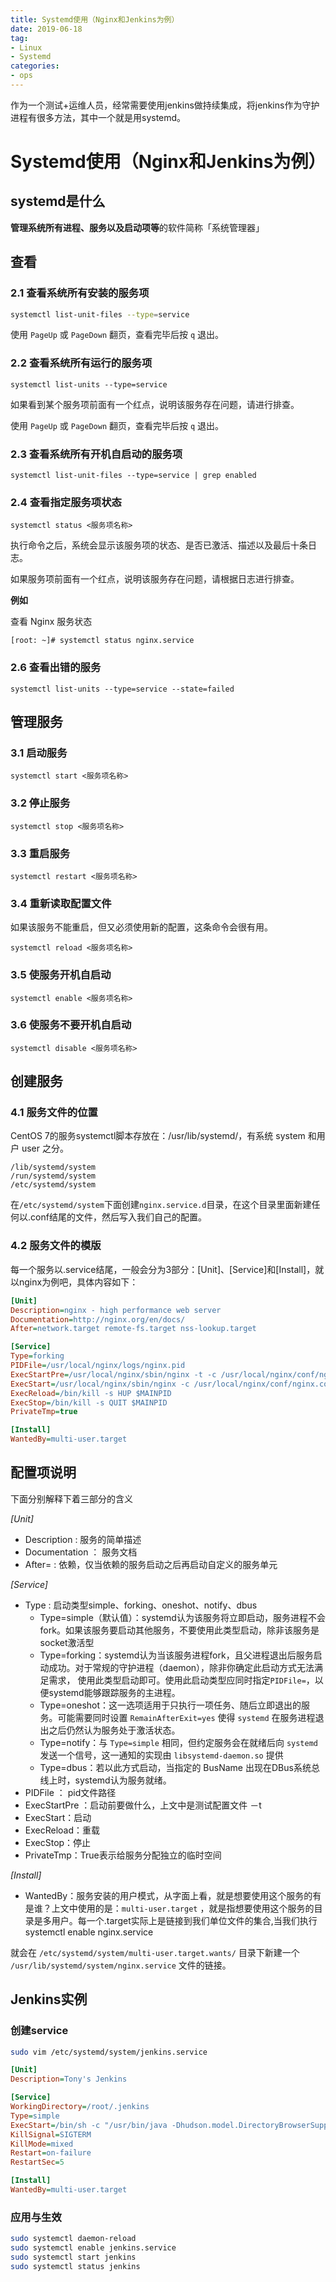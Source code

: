 ```yaml
---
title: Systemd使用（Nginx和Jenkins为例）
date: 2019-06-18
tag: 
- Linux
- Systemd
categories:
- ops
---
```

作为一个测试+运维人员，经常需要使用jenkins做持续集成，将jenkins作为守护进程有很多方法，其中一个就是用systemd。
<!--more-->

# Systemd使用（Nginx和Jenkins为例）

## systemd是什么
**管理系统所有进程、服务以及启动项等**的软件简称「系统管理器」

## 查看
### **2.1 查看系统所有安装的服务项**

```bash
systemctl list-unit-files --type=service
```
使用  `PageUp`  或  `PageDown`  翻页，查看完毕后按  `q`  退出。

### **2.2 查看系统所有运行的服务项**

```text
systemctl list-units --type=service
```

如果看到某个服务项前面有一个红点，说明该服务存在问题，请进行排查。

使用  `PageUp`  或  `PageDown`  翻页，查看完毕后按  `q`  退出。

### **2.3 查看系统所有开机自启动的服务项**

```text
systemctl list-unit-files --type=service | grep enabled
```

### **2.4 查看指定服务项状态**

```text
systemctl status <服务项名称>
```

执行命令之后，系统会显示该服务项的状态、是否已激活、描述以及最后十条日志。

如果服务项前面有一个红点，说明该服务存在问题，请根据日志进行排查。

**例如**

查看 Nginx 服务状态

```text
[root: ~]# systemctl status nginx.service
```
### **2.6 查看出错的服务**

```text
systemctl list-units --type=service --state=failed
```
## 管理服务
### **3.1 启动服务**

```text
systemctl start <服务项名称>
```

### **3.2 停止服务**

```text
systemctl stop <服务项名称>
```

### **3.3 重启服务**

```text
systemctl restart <服务项名称>
```

### **3.4 重新读取配置文件**

如果该服务不能重启，但又必须使用新的配置，这条命令会很有用。

```text
systemctl reload <服务项名称>
```

### **3.5 使服务开机自启动**

```text
systemctl enable <服务项名称>
```

### **3.6 使服务不要开机自启动**

```text
systemctl disable <服务项名称>
```

## 创建服务
### **4.1 服务文件的位置**
CentOS 7的服务systemctl脚本存放在：/usr/lib/systemd/，有系统 system 和用户 user 之分。
```
/lib/systemd/system  
/run/systemd/system  
/etc/systemd/system
```
在`/etc/systemd/system`下面创建`nginx.service.d`目录，在这个目录里面新建任何以.conf结尾的文件，然后写入我们自己的配置。
### **4.2 服务文件的模版**

每一个服务以.service结尾，一般会分为3部分：[Unit]、[Service]和[Install]，就以nginx为例吧，具体内容如下：

```ini
[Unit]
Description=nginx - high performance web server
Documentation=http://nginx.org/en/docs/
After=network.target remote-fs.target nss-lookup.target

[Service]
Type=forking
PIDFile=/usr/local/nginx/logs/nginx.pid
ExecStartPre=/usr/local/nginx/sbin/nginx -t -c /usr/local/nginx/conf/nginx.conf
ExecStart=/usr/local/nginx/sbin/nginx -c /usr/local/nginx/conf/nginx.conf
ExecReload=/bin/kill -s HUP $MAINPID
ExecStop=/bin/kill -s QUIT $MAINPID
PrivateTmp=true

[Install]
WantedBy=multi-user.target
```

## 配置项说明

下面分别解释下着三部分的含义

_[Unit]_

-   Description : 服务的简单描述
-   Documentation ： 服务文档
-   After= : 依赖，仅当依赖的服务启动之后再启动自定义的服务单元

_[Service]_

-   Type : 启动类型simple、forking、oneshot、notify、dbus
    -   Type=simple（默认值）：systemd认为该服务将立即启动，服务进程不会fork。如果该服务要启动其他服务，不要使用此类型启动，除非该服务是socket激活型
    -   Type=forking：systemd认为当该服务进程fork，且父进程退出后服务启动成功。对于常规的守护进程（daemon），除非你确定此启动方式无法满足需求， 使用此类型启动即可。使用此启动类型应同时指定`PIDFile=`，以便systemd能够跟踪服务的主进程。
    -   Type=oneshot：这一选项适用于只执行一项任务、随后立即退出的服务。可能需要同时设置  `RemainAfterExit=yes`  使得  `systemd`  在服务进程退出之后仍然认为服务处于激活状态。
    -   Type=notify：与  `Type=simple`  相同，但约定服务会在就绪后向  `systemd`  发送一个信号，这一通知的实现由  `libsystemd-daemon.so`  提供
    -   Type=dbus：若以此方式启动，当指定的 BusName 出现在DBus系统总线上时，systemd认为服务就绪。
-   PIDFile ： pid文件路径
-   ExecStartPre ：启动前要做什么，上文中是测试配置文件 －t
-   ExecStart：启动
-   ExecReload：重载
-   ExecStop：停止
-   PrivateTmp：True表示给服务分配独立的临时空间

_[Install]_

-   WantedBy：服务安装的用户模式，从字面上看，就是想要使用这个服务的有是谁？上文中使用的是：`multi-user.target`  ，就是指想要使用这个服务的目录是多用户。每一个.target实际上是链接到我们单位文件的集合,当我们执行 systemctl enable nginx.service  

就会在  `/etc/systemd/system/multi-user.target.wants/`  目录下新建一个  `/usr/lib/systemd/system/nginx.service`  文件的链接。

## Jenkins实例

### 创建service
```bash
sudo vim /etc/systemd/system/jenkins.service
```
```ini
[Unit]
Description=Tony's Jenkins

[Service]
WorkingDirectory=/root/.jenkins
Type=simple
ExecStart=/bin/sh -c "/usr/bin/java -Dhudson.model.DirectoryBrowserSupport.CSP= -Duser.timezone=Asia/Shanghai -jar /home/jenkins/jenkins.war"
KillSignal=SIGTERM
KillMode=mixed
Restart=on-failure
RestartSec=5

[Install]
WantedBy=multi-user.target
```

### 应用与生效
```bash
sudo systemctl daemon-reload
sudo systemctl enable jenkins.service
sudo systemctl start jenkins
sudo systemctl status jenkins
```
